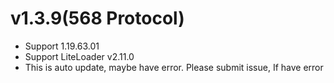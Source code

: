 # v1.3.9(568 Protocol)

- Support 1.19.63.01
- Support LiteLoader v2.11.0
- This is auto update, maybe have error. Please submit issue, If have error